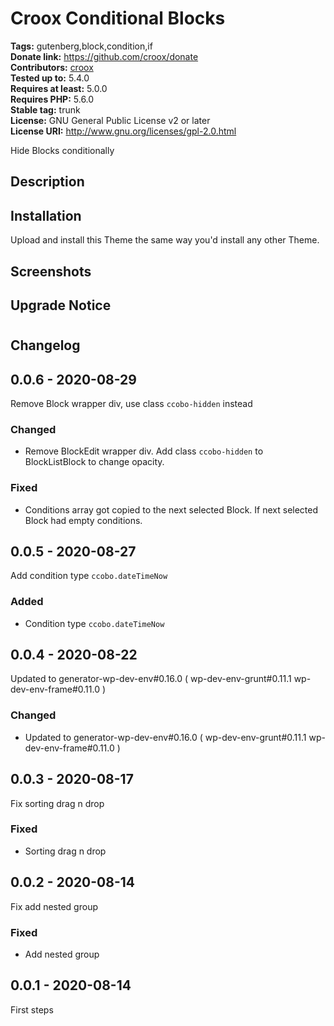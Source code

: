 # Croox Conditional Blocks #
**Tags:** gutenberg,block,condition,if  
**Donate link:** https://github.com/croox/donate  
**Contributors:** [croox](https://profiles.wordpress.org/croox)  
**Tested up to:** 5.4.0  
**Requires at least:** 5.0.0  
**Requires PHP:** 5.6.0  
**Stable tag:** trunk  
**License:** GNU General Public License v2 or later  
**License URI:** http://www.gnu.org/licenses/gpl-2.0.html  

Hide Blocks conditionally


## Description ##


## Installation ##
Upload and install this Theme the same way you'd install any other Theme.


## Screenshots ##


## Upgrade Notice ##



# 

## Changelog ##

## 0.0.6 - 2020-08-29
Remove Block wrapper div, use class `ccobo-hidden` instead

### Changed
- Remove BlockEdit wrapper div. Add class `ccobo-hidden` to BlockListBlock to change opacity.

### Fixed
- Conditions array got copied to the next selected Block. If next selected Block had empty conditions.

## 0.0.5 - 2020-08-27
Add condition type `ccobo.dateTimeNow`

### Added
- Condition type `ccobo.dateTimeNow`

## 0.0.4 - 2020-08-22
Updated to generator-wp-dev-env#0.16.0 ( wp-dev-env-grunt#0.11.1 wp-dev-env-frame#0.11.0 )

### Changed
- Updated to generator-wp-dev-env#0.16.0 ( wp-dev-env-grunt#0.11.1 wp-dev-env-frame#0.11.0 )

## 0.0.3 - 2020-08-17
Fix sorting drag n drop

### Fixed
- Sorting drag n drop

## 0.0.2 - 2020-08-14
Fix add nested group

### Fixed
- Add nested group

## 0.0.1 - 2020-08-14
First steps
